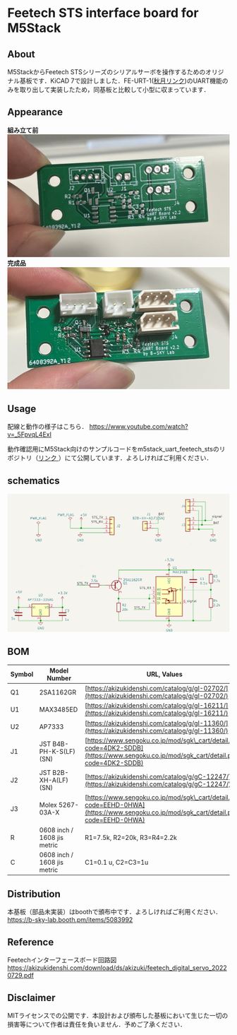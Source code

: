 # Feetech STS interface board for M5Stack

## About
M5StackからFeetech STSシリーズのシリアルサーボを操作するためのオリジナル基板です．KiCAD 7で設計しました．FE-URT-1([秋月リンク](https://akizukidenshi.com/catalog/g/gM-16295/))のUART機能のみを取り出して実装したため，同基板と比較して小型に収まっています．

## Appearance
**組み立て前**
![raw board](images/board_raw.jpg)
**完成品**
![assembled board](images/board_assembled.jpg)
## Usage
配線と動作の様子はこちら．
https://www.youtube.com/watch?v=_5FpvqL4ExI



動作確認用にM5Stack向けのサンプルコードをm5stack_uart_feetech_stsのリポジトリ（[リンク
](https://github.com/kim-xps12/m5stack_uart_feetech_sts/)）にて公開しています．よろしければご利用ください．

## schematics

![](./images/schematics.jpg)

## BOM
| Symbol | Model Number |URL, Values|
| --- | --- | --- |
| Q1  | 2SA1162GR<br> | [https://akizukidenshi.com/catalog/g/gI-02702/](https://akizukidenshi.com/catalog/g/gI-02702/)<br> |
| U1  | MAX3485ED<br> | [https://akizukidenshi.com/catalog/g/gI-16211/](https://akizukidenshi.com/catalog/g/gI-16211/)<br> |
| U2  | AP7333<br> | [https://akizukidenshi.com/catalog/g/gI-11360/](https://akizukidenshi.com/catalog/g/gI-11360/)<br> |
| J1  | JST B4B-PH-K-S(LF)(SN) | [https://www.sengoku.co.jp/mod/sgk\_cart/detail.php?code=4DK2-SDDB](https://www.sengoku.co.jp/mod/sgk_cart/detail.php?code=4DK2-SDDB)<br> |
| J2  | JST B2B-XH-A(LF)(SN) | [https://akizukidenshi.com/catalog/g/gC-12247/](https://akizukidenshi.com/catalog/g/gC-12247/)<br> |
| J3  | Molex 5267-03A-X | [https://www.sengoku.co.jp/mod/sgk\_cart/detail.php?code=EEHD-0HWA](https://www.sengoku.co.jp/mod/sgk_cart/detail.php?code=EEHD-0HWA)<br> |
| R   | 0608 inch / 1608 jis metric | R1=7.5k, R2=20k, R3=R4=2.2k |
| C   | 0608 inch / 1608 jis metric | C1=0.1 u, C2=C3=1u |

## Distribution
本基板（部品未実装）はboothで頒布中です．よろしければご利用ください．
https://b-sky-lab.booth.pm/items/5083992

## Reference
Feetechインターフェースボード回路図
https://akizukidenshi.com/download/ds/akizuki/feetech_digital_servo_20220729.pdf

## Disclaimer
MITライセンスでの公開です．本設計および頒布した基板において生じた一切の損害等について作者は責任を負いません．予めご了承ください．
